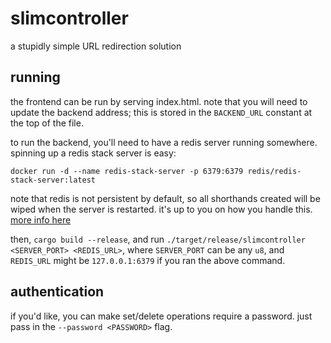 # slimcontroller

a stupidly simple URL redirection solution

## running

the frontend can be run by serving index.html. note that you will need to update the backend address; this is stored in the `BACKEND_URL` constant at the top of the file.

to run the backend, you'll need to have a redis server running somewhere. spinning up a redis stack server is easy:

`docker run -d --name redis-stack-server -p 6379:6379 redis/redis-stack-server:latest`

note that redis is not persistent by default, so all shorthands created will be wiped when the server is restarted. it's up to you on how you handle this. [more info here](https://redis.io/docs/latest/operate/oss_and_stack/management/persistence/)

then, `cargo build --release`, and run `./target/release/slimcontroller <SERVER_PORT> <REDIS_URL>`, where `SERVER_PORT` can be any `u8`, and `REDIS_URL` might be `127.0.0.1:6379` if you ran the above command.

## authentication

if you'd like, you can make set/delete operations require a password. just pass in the `--password <PASSWORD>` flag.
